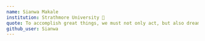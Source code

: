 ```yaml
---
name: Sianwa Makale
institution: Strathmore University 🚩 
quote: To accomplish great things, we must not only act, but also dream, not only plan, but also believe. ~ Anatole France
github_user: Sianwa
---
```

